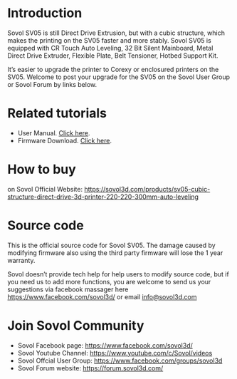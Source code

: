 # Introduction

Sovol SV05 is still Direct Drive Extrusion, but with a cubic structure, which makes the printing on the SV05
faster and more stably. Sovol SV05 is equipped with CR Touch Auto Leveling, 32 Bit Silent Mainboard,
Metal Direct Drive Extruder, Flexible Plate, Belt Tensioner, Hotbed Support Kit.

It’s easier to upgrade the printer to Corexy or enclosured printers on the SV05. Welcome to post your upgrade for the SV05 
on the Sovol User Group or Sovol Forum by links below.

# Related tutorials 

- User Manual. [Click here](https://drive.google.com/file/d/1odwOiwrzKrtcJv7rzDN7gF5ken4d1GVi/view).
- Firmware Download. [Click here](https://sovol3d.com/pages/downloadhttps://drive.google.com/file/d/1svp6pRHsSAf7PNE1YGglWMwDurjRBoaC/view).

# How to buy

on Sovol Official Website: https://sovol3d.com/products/sv05-cubic-structure-direct-drive-3d-printer-220-220-300mm-auto-leveling

# Source code

This is the official source code for Sovol SV05. The damage caused by modifying firmware also using the third party firmware will lose the 1 year warranty. 

Sovol doesn’t provide tech help for help users to modify source code, but if you need us to add more functions, you are welcome to send us your suggestions via facebook massager here https://www.facebook.com/sovol3d/ or email 
info@sovol3d.com 


# Join Sovol Community

- Sovol Facebook page: https://www.facebook.com/sovol3d/
- Sovol Youtube Channel: https://www.youtube.com/c/Sovol/videos
- Sovol Offcial User Group: https://www.facebook.com/groups/sovol3d
- Sovol Forum website: https://forum.sovol3d.com/


